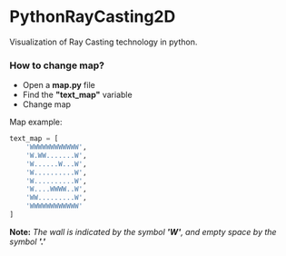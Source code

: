 # PythonRayCasting2D
Visualization of Ray Casting technology in python.
### How to change map?

+ Open a **map.py** file
+ Find the **"text_map"** variable
+ Change map

Map example:
```python
text_map = [
    'WWWWWWWWWWWW',
    'W.WW.......W',
    'W......W...W',
    'W..........W',
    'W..........W',
    'W....WWWW..W',
    'WW.........W',
    'WWWWWWWWWWWW'
] 
```
**Note:** _The wall is indicated by the symbol ***'W'***, and empty space by the symbol ***'.'***_
